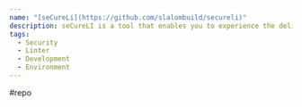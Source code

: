 ```yaml
---
name: "[seCureLi](https://github.com/slalombuild/secureli)"
description: seCureLI is a tool that enables you to experience the delight of building products by helping you get ideas from your head into working software as frictionlessly as possible, in a reliable, secure, scalable, and observable way.
tags:
  - Security
  - Linter
  - Development
  - Environment
---
```

#repo